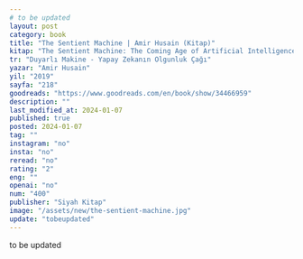```yaml
---
# to be updated
layout: post
category: book
title: "The Sentient Machine | Amir Husain (Kitap)"
kitap: "The Sentient Machine: The Coming Age of Artificial Intelligence"
tr: "Duyarlı Makine - Yapay Zekanın Olgunluk Çağı"
yazar: "Amir Husain"
yil: "2019"
sayfa: "218"
goodreads: "https://www.goodreads.com/en/book/show/34466959"
description: ""
last_modified_at: 2024-01-07
published: true
posted: 2024-01-07
tag: ""
instagram: "no"
insta: "no"
reread: "no"
rating: "2"
eng: ""
openai: "no"
num: "400"
publisher: "Siyah Kitap"
image: "/assets/new/the-sentient-machine.jpg"
update: "tobeupdated"
---
```


to be updated
